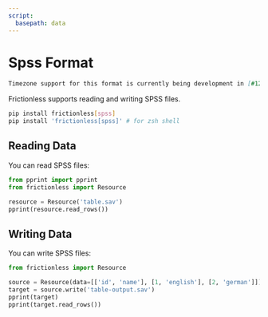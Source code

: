 ```yaml
---
script:
  basepath: data
---
```


# Spss Format

```markdown remark
Timezone support for this format is currently being development in [#1212](https://github.com/frictionlessdata/frictionless-py/issues/1212)
```

Frictionless supports reading and writing SPSS files.

```bash tabs=CLI
pip install frictionless[spss]
pip install 'frictionless[spss]' # for zsh shell
```

## Reading Data

You can read SPSS files:

```python tabs=Python
from pprint import pprint
from frictionless import Resource

resource = Resource('table.sav')
pprint(resource.read_rows())
```

## Writing Data

You can write SPSS files:

```python tabs=Python
from frictionless import Resource

source = Resource(data=[['id', 'name'], [1, 'english'], [2, 'german']])
target = source.write('table-output.sav')
pprint(target)
pprint(target.read_rows())
```
